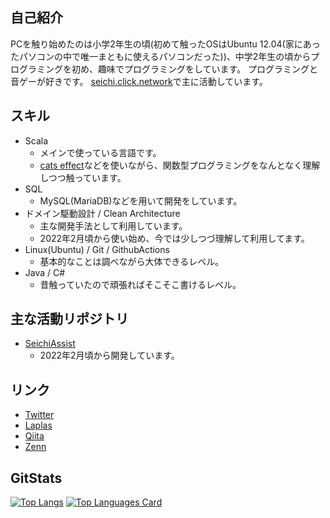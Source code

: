 自己紹介
--
PCを触り始めたのは小学2年生の頃(初めて触ったOSはUbuntu 12.04(家にあったパソコンの中で唯一まともに使えるパソコンだった))、中学2年生の頃からプログラミングを初め、趣味でプログラミングをしています。
プログラミングと音ゲーが好きです。
[seichi.click.network](https://github.com/GiganticMinecraft)で主に活動しています。

スキル
--
- Scala
  - メインで使っている言語です。
  - [cats effect](https://typelevel.org/cats-effect/)などを使いながら、関数型プログラミングをなんとなく理解しつつ触っています。
- SQL
  - MySQL(MariaDB)などを用いて開発をしています。
- ドメイン駆動設計 / Clean Architecture
  - 主な開発手法として利用しています。
  - 2022年2月頃から使い始め、今では少しつづ理解して利用してます。
- Linux(Ubuntu) / Git / GithubActions
  - 基本的なことは調べながら大体できるレベル。
- Java / C#
  - 昔触っていたので頑張ればそこそこ書けるレベル。
  
主な活動リポジトリ
--
- [SeichiAssist](https://github.com/GiganticMinecraft/SeichiAssist)
  - 2022年2月頃から開発しています。

リンク
--
- [Twitter](https://twitter.com/rito_528)
- [Laplas](https://lapras.com/public/3ZPOMK5)
- [Qiita](https://qiita.com/rito528)
- [Zenn](https://zenn.dev/rito528)

GitStats
--
[![Top Langs](https://github-readme-stats.vercel.app/api?username=rito528&count_private=true&show_icons=true
)](https://github.com/anuraghazra/github-readme-stats)
[![Top Languages Card](https://github-readme-stats.vercel.app/api/top-langs/?username=rito528&layout=compact)]((https://github.com/anuraghazra/github-readme-stats)
)
